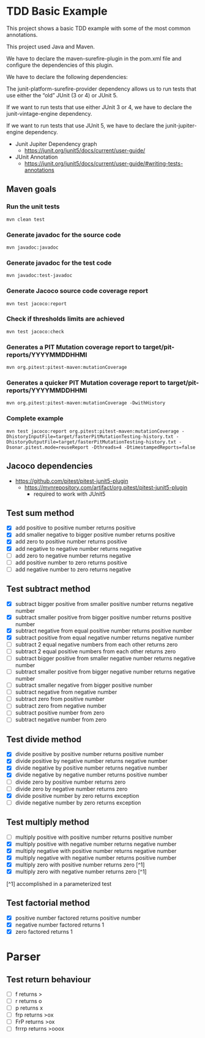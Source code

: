 # TDD Basic Example

This project shows a basic TDD example with some of the most common annotations.

This project used Java and Maven.

We have to declare the maven-surefire-plugin in the pom.xml file and configure the dependencies of this plugin. 

We have to declare the following dependencies:

The junit-platform-surefire-provider dependency allows us to run tests that use either the “old” JUnit (3 or 4) or JUnit 5.

If we want to run tests that use either JUnit 3 or 4, we have to declare the junit-vintage-engine dependency.

If we want to run tests that use JUnit 5, we have to declare the junit-jupiter-engine dependency.

* Junit Jupiter Dependency graph
    - https://junit.org/junit5/docs/current/user-guide/
* JUnit Annotation
    - https://junit.org/junit5/docs/current/user-guide/#writing-tests-annotations

  
## Maven goals
### Run the unit tests
```
mvn clean test
```

### Generate javadoc for the source code
```
mvn javadoc:javadoc
```

### Generate javadoc for the test code
```
mvn javadoc:test-javadoc
```

### Generate Jacoco source code coverage report
```
mvn test jacoco:report
```

### Check if thresholds limits are achieved
```
mvn test jacoco:check
```

### Generates a PIT Mutation coverage report to target/pit-reports/YYYYMMDDHHMI
```
mvn org.pitest:pitest-maven:mutationCoverage
```

### Generates a quicker PIT Mutation coverage report to target/pit-reports/YYYYMMDDHHMI
```
mvn org.pitest:pitest-maven:mutationCoverage -DwithHistory
```

### Complete example

``` 
mvn test jacoco:report org.pitest:pitest-maven:mutationCoverage -DhistoryInputFile=target/fasterPitMutationTesting-history.txt -DhistoryOutputFile=target/fasterPitMutationTesting-history.txt -Dsonar.pitest.mode=reuseReport -Dthreads=4 -DtimestampedReports=false
```
## Jacoco dependencies
* https://github.com/pitest/pitest-junit5-plugin
  - https://mvnrepository.com/artifact/org.pitest/pitest-junit5-plugin
    - required to work with JUnit5

## Test sum method
- [x] add positive to positive number returns positive
- [x] add smaller negative to bigger positive number returns positive
- [x] add zero to positive number returns positive
- [x] add negative to negative number returns negative
- [ ] add zero to negative number returns negative
- [ ] add positive number to zero returns positive
- [ ] add negative number to zero returns negative

## Test subtract method
- [x] subtract bigger positive from smaller positive number returns negative number
- [x] subtract smaller positive from bigger positive number returns positive number
- [x] subtract negative from equal positive number returns positive number
- [x] subtract positive from equal negative number returns negative number
- [ ] subtract 2 equal negative numbers from each other returns zero
- [ ] subtract 2 equal positive numbers from each other returns zero
- [ ] subtract bigger positive from smaller negative number returns negative number
- [ ] subtract smaller positive from bigger negative number returns negative number
- [ ] subtract smaller negative from bigger positive number
- [ ] subtract negative from negative number
- [ ] subtract zero from positive number
- [ ] subtract zero from negative number
- [ ] subtract positive number from zero
- [ ] subtract negative number from zero

## Test divide method
- [x] divide positive by positive number returns positive number
- [x] divide positive by negative number returns negative number
- [x] divide negative by positive number returns negative number
- [x] divide negative by negative number returns positive number
- [ ] divide zero by positive number returns zero
- [ ] divide zero by negative number returns zero
- [x] divide positive number by zero returns exception
- [ ] divide negative number by zero returns exception

## Test multiply method
- [ ] multiply positive with positive number returns positive number
- [x] multiply positive with negative number returns negative number
- [x] multiply negative with positive number returns negative number
- [x] multiply negative with negative number returns positive number
- [x] multiply zero with positive number returns zero [^1]
- [x] multiply zero with negative number returns zero [^1]

[^1] accomplished in a parameterized test

## Test factorial method
- [x] positive number factored returns positive number
- [x] negative number factored returns 1
- [x] zero factored returns 1

# Parser
## Test return behaviour
- [ ] f returns >
- [ ] r returns o
- [ ] p returns x
- [ ] frp returns >ox
- [ ] FrP returns >ox
- [ ] frrrp returns >ooox
